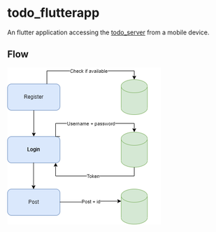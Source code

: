 # todo_flutterapp

An flutter application accessing the [todo_server](https://github.com/pikkutimo/Todo_Fullstack_Server) from a mobile device.

## Flow

![Alt text](/media/Flutter_todo_flow.png)
